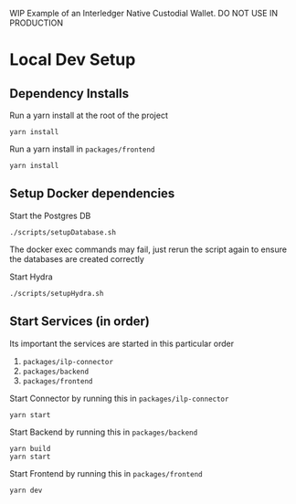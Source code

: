 WIP Example of an Interledger Native Custodial Wallet. DO NOT USE IN PRODUCTION

# Local Dev Setup

## Dependency Installs

Run a yarn install at the root of the project
```shell
yarn install
```

Run a yarn install in `packages/frontend`
```shell
yarn install
```

## Setup Docker dependencies

Start the Postgres DB
```shell
./scripts/setupDatabase.sh
```
The docker exec commands may fail, just rerun the script again to ensure the databases are created correctly

Start Hydra
```shell
./scripts/setupHydra.sh
```

## Start Services (in order)
Its important the services are started in this particular order
1. `packages/ilp-connector`
2. `packages/backend`
3. `packages/frontend`

Start Connector by running this in `packages/ilp-connector`
```shell
yarn start
```

Start Backend by running this in `packages/backend`
```shell
yarn build
yarn start
```

Start Frontend by running this in `packages/frontend`
```shell
yarn dev
```
